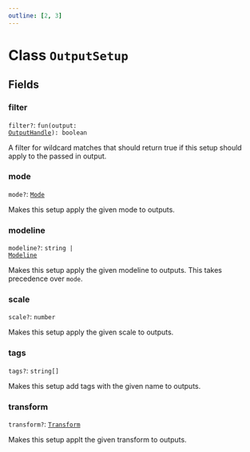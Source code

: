 ```yaml
---
outline: [2, 3]
---
```


# Class `OutputSetup`




## Fields

### filter <Badge type="danger" text="nullable" />

`filter?`: <code>fun(output: <a href="/classes/OutputHandle">OutputHandle</a>): boolean</code>

A filter for wildcard matches that should return true if this setup should apply to the passed in output.

### mode <Badge type="danger" text="nullable" />

`mode?`: <code><a href="/classes/Mode">Mode</a></code>

Makes this setup apply the given mode to outputs.

### modeline <Badge type="danger" text="nullable" />

`modeline?`: <code>string | <a href="/classes/Modeline">Modeline</a></code>

Makes this setup apply the given modeline to outputs. This takes precedence over `mode`.

### scale <Badge type="danger" text="nullable" />

`scale?`: <code>number</code>

Makes this setup apply the given scale to outputs.

### tags <Badge type="danger" text="nullable" />

`tags?`: <code>string[]</code>

Makes this setup add tags with the given name to outputs.

### transform <Badge type="danger" text="nullable" />

`transform?`: <code><a href="/enums/Transform">Transform</a></code>

Makes this setup applt the given transform to outputs.


